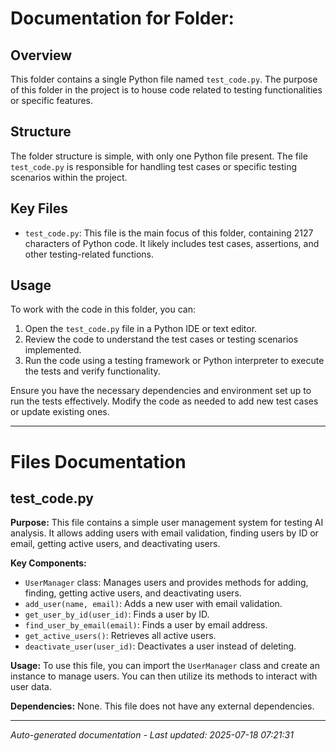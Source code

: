 # Documentation for Folder: 

## Overview
This folder contains a single Python file named `test_code.py`. The purpose of this folder in the project is to house code related to testing functionalities or specific features.

## Structure
The folder structure is simple, with only one Python file present. The file `test_code.py` is responsible for handling test cases or specific testing scenarios within the project.

## Key Files
- `test_code.py`: This file is the main focus of this folder, containing 2127 characters of Python code. It likely includes test cases, assertions, and other testing-related functions.

## Usage
To work with the code in this folder, you can:
1. Open the `test_code.py` file in a Python IDE or text editor.
2. Review the code to understand the test cases or testing scenarios implemented.
3. Run the code using a testing framework or Python interpreter to execute the tests and verify functionality.

Ensure you have the necessary dependencies and environment set up to run the tests effectively. Modify the code as needed to add new test cases or update existing ones.

---

# Files Documentation

## test_code.py

**Purpose:** This file contains a simple user management system for testing AI analysis. It allows adding users with email validation, finding users by ID or email, getting active users, and deactivating users.

**Key Components:**
- `UserManager` class: Manages users and provides methods for adding, finding, getting active users, and deactivating users.
- `add_user(name, email)`: Adds a new user with email validation.
- `get_user_by_id(user_id)`: Finds a user by ID.
- `find_user_by_email(email)`: Finds a user by email address.
- `get_active_users()`: Retrieves all active users.
- `deactivate_user(user_id)`: Deactivates a user instead of deleting.

**Usage:** To use this file, you can import the `UserManager` class and create an instance to manage users. You can then utilize its methods to interact with user data.

**Dependencies:** None. This file does not have any external dependencies.

---
*Auto-generated documentation - Last updated: 2025-07-18 07:21:31*
